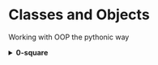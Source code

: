 # Classes and Objects

Working with OOP the pythonic way

<details>
<summary><b>0-square</b></summary>
Define an empty class <!-- `Square` -->
</details>
